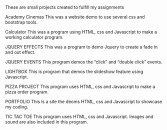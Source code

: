 These are small projects created to fulfill my assignments

Academy Cinemas
This was a website demo to use several css and bootstrap tools.

Calculator
This was a program using HTML, css and Javascript to make 
a working calculator program.

JQUERY EFFECTS
This was a program to demo Jquery to create a fade in and out effect.

JQUERY EVENTS
This program demos the “click” and “double click” events.

LIGHTBOX
This is program that demos the slideshow feature using Javascript.

PIZZA PROJECT
This program uses HTML, css and Javascript to make a pizza order program.

PORTFOLIO
This is a site the deoms HTML, css and Javascript to showcase my coding.

TIC TAC TOE
This program uses HTML, css and Javascript.  Images and sound are also included in
this program.

 
